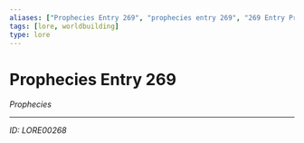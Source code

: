 ```yaml
---
aliases: ["Prophecies Entry 269", "prophecies entry 269", "269 Entry Prophecies"]
tags: [lore, worldbuilding]
type: lore
---
```


# Prophecies Entry 269

*Prophecies*

---
*ID: LORE00268*